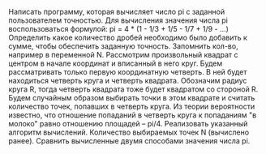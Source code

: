 Написать программу, которая вычисляет число pi с заданной пользователем точностью. Для вычисления значения числа pi воспользоваться формулой: 
pi = 4 * (1 - 1/3 + 1/5 - 1/7 + 1/9 - ...)
Определить какое количество дробей необходимо было добавить к сумме, чтобы обеспечить заданную точность. Запомнить кол-во, например в переменной N.
Рассмотрим произвольный квадрат с центром в начале координат и вписанный в него круг. Будем рассматривать только первую координатную четверть.
В ней будет находиться четверть круга и четверть квадрата. Обозначим радиус круга R, тогда четверть квадрата тоже будет квадратом со стороной R. 
Будем случайным образом выбирать точки в этом квадрате и считать количество точек, попавших в четверть круга. Из теории вероятности известно, 
что отношение попаданий в четверть круга к попаданиям "в молоко" равно отношению площадей – pi/4.
Реализовать указанный алгоритм вычислений. Количество выбираемых точек N (вычислено ранее).
Сравнить вычисленные двумя способами значения числа pi.
